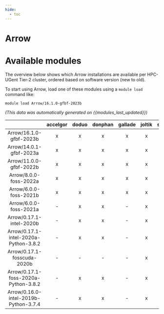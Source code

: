 ```yaml
---
hide:
  - toc
---
```


Arrow
=====

# Available modules


The overview below shows which Arrow installations are available per HPC-UGent Tier-2 cluster, ordered based on software version (new to old).

To start using Arrow, load one of these modules using a `module load` command like:

```shell
module load Arrow/16.1.0-gfbf-2023b
```

*(This data was automatically generated on {{modules_last_updated}})*  

| |accelgor|doduo|donphan|gallade|joltik|shinx|skitty|
| :---: | :---: | :---: | :---: | :---: | :---: | :---: | :---: |
|Arrow/16.1.0-gfbf-2023b|x|x|x|x|x|x|x|
|Arrow/14.0.1-gfbf-2023a|x|x|x|x|x|x|x|
|Arrow/11.0.0-gfbf-2022b|x|x|x|x|x|-|-|
|Arrow/8.0.0-foss-2022a|x|x|x|x|x|-|-|
|Arrow/6.0.0-foss-2021b|x|x|x|x|x|-|-|
|Arrow/6.0.0-foss-2021a|-|x|x|-|x|-|-|
|Arrow/0.17.1-intel-2020b|-|x|x|-|x|-|-|
|Arrow/0.17.1-intel-2020a-Python-3.8.2|-|x|x|-|x|-|-|
|Arrow/0.17.1-fosscuda-2020b|-|-|-|-|x|-|-|
|Arrow/0.17.1-foss-2020a-Python-3.8.2|-|x|x|-|x|-|-|
|Arrow/0.16.0-intel-2019b-Python-3.7.4|-|x|x|-|x|-|-|
